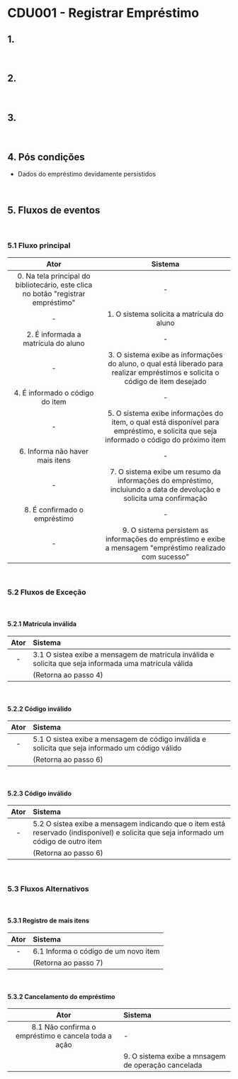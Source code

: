 # CDU001 - Registrar Empréstimo

## 1. 

<br>

## 2. 

<br>

## 3. 

<br>

## 4. Pós condições

- Dados do empréstimo devidamente persistidos

<br>

## 5. Fluxos de eventos

<br>

### 5.1 Fluxo principal

| Ator | Sistema |
| :--: | :-----: |
| 0. Na tela principal do bibliotecário, este clica no botão "registrar empréstimo" | - |
| - | 1. O sistema solicita a matrícula do aluno |
|2. É informada a matrícula do aluno | - |
| - | 3. O sistema exibe as informações do aluno, o qual está liberado para realizar empréstimos e solicita o código de item desejado |
| 4. É informado o código do item | - |
| - | 5. O sistema exibe informações do item, o qual está disponível para empréstimo, e solicita que seja informado o código do próximo item |
| 6. Informa não haver mais itens | - |
| - | 7. O sistema exibe um resumo da informações do empréstimo, incluiundo a data de devolução e solicita uma confirmação | 
| 8. É confirmado o empréstimo | - |
| - | 9. O sistema persistem as informações do empréstimo e exibe a mensagem "empréstimo realizado com sucesso" |

<br>

### 5.2 Fluxos de Exceção

<br>

#### 5.2.1 Matrícula inválida

| Ator | Sistema | 
| :--: | :----- |
| - | 3.1 O sistea exibe a mensagem de matrícula inválida e solicita que seja informada uma matrícula válida |
| | (Retorna ao passo 4) |

<br>

#### 5.2.2 Código inválido

| Ator | Sistema | 
| :--: | :----- |
| - | 5.1 O sistea exibe a mensagem de código inválida e solicita que seja informado um código válido |
| | (Retorna ao passo 6) |

<br>

#### 5.2.3 Código inválido

| Ator | Sistema | 
| :--: | :----- |
| - | 5.2 O sistea exibe a mensagem indicando que o item está reservado (indisponível) e solicita que seja informado um código de outro item |
| | (Retorna ao passo 6) |

<br>

### 5.3 Fluxos Alternativos

<br>

#### 5.3.1 Registro de mais itens

| Ator | Sistema | 
| :--: | :----- |
| - | 6.1 Informa o código de um novo item |
| | (Retorna ao passo 7) |

<br>

#### 5.3.2 Cancelamento do empréstimo

| Ator | Sistema | 
| :--: | :----- |
| 8.1 Não confirma o empréstimo e cancela toda a ação | - |
| | 9. O sistema exibe a mnsagem de operação cancelada |